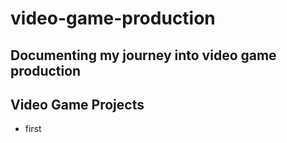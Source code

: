 # video-game-production

## Documenting my journey into video game production


## Video Game Projects

* first